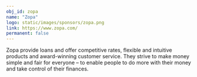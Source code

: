 ```yaml
---
obj_id: zopa
name: "Zopa"
logo: static/images/sponsors/zopa.png
link: https://www.zopa.com/
permanent: false
---
```

Zopa provide loans and offer competitive rates, flexible and intuitive products and award-winning customer service. They strive to make money simple and fair for everyone – to enable people to do more with their money and take control of their finances.